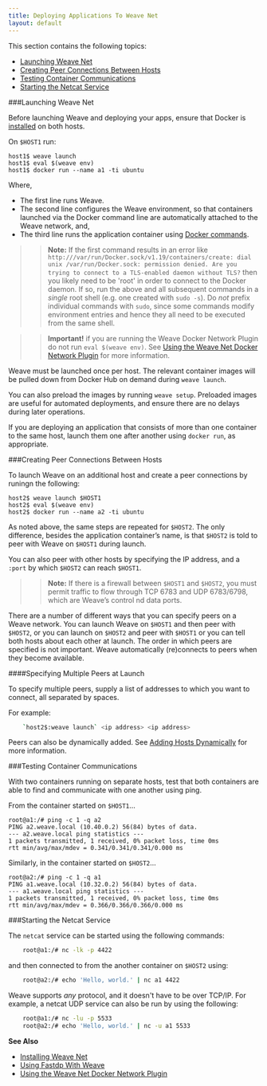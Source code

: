 ```yaml
---
title: Deploying Applications To Weave Net
layout: default
---
```


This section contains the following topics: 

 * [Launching Weave Net](#launching)
 * [Creating Peer Connections Between Hosts](#peer-connections)
 * [Testing Container Communications](#testing)
 * [Starting the Netcat Service](#start-netcat)


###<a name="launching"></a>Launching Weave Net

Before launching Weave and deploying your apps, ensure that Docker is [installed]( https://docs.docker.com/engine/installation/) on both hosts. 

On `$HOST1` run:

    host1$ weave launch
    host1$ eval $(weave env)
    host1$ docker run --name a1 -ti ubuntu

Where, 

 * The first line runs Weave. 
 * The second line configures the Weave environment, so that containers launched via the Docker command line are automatically attached to the Weave network, and, 
 * The third line runs the application container using [Docker commands]( https://docs.Docker.com/engine/reference/commandline/daemon/). 

>>**Note:** If the first command results in an error like
 `http:///var/run/Docker.sock/v1.19/containers/create: dial unix
 /var/run/Docker.sock: permission denied. Are you trying to connect to a TLS-enabled daemon without TLS?` then you likely need to be 'root' in order to connect to the Docker daemon. If so, run the above and all subsequent commands in a *single* root shell (e.g. one created with `sudo -s`). Do *not* prefix individual commands with `sudo`, since some commands modify environment entries and hence they all need to be executed from the same shell.

>>**Important!** if you are running the Weave Docker Network Plugin do not run `eval $(weave env)`. See [Using the Weave Net Docker Network Plugin](/site/pluing/weave-plugin-how-to.md) for more information.

Weave must be launched once per host. The relevant container images will be pulled down from Docker Hub on demand during `weave launch`. 

You can also preload the images by running `weave setup`. Preloaded images are useful for automated deployments, and ensure there are no delays during later operations.

If you are deploying an application that consists of more than one container to the same host, launch them one after another using `docker run`, as appropriate.  


###<a name="peer-connections"></a>Creating Peer Connections Between Hosts

To launch Weave on an additional host and create a peer connections by runingn the following:  

    host2$ weave launch $HOST1
    host2$ eval $(weave env)
    host2$ docker run --name a2 -ti ubuntu

As noted above, the same steps are repeated for `$HOST2`. The only difference, besides the application container’s name, is that `$HOST2` is told to peer with Weave on `$HOST1` during launch. 

You can also peer with other hosts by specifying the IP address, and a `:port` by which `$HOST2` can reach `$HOST1`. 

>>**Note:** If there is a firewall between `$HOST1` and `$HOST2`,  you must permit traffic to flow through TCP 6783 and UDP 6783/6798, which are Weave’s control nd data ports.

There are a number of different ways that you can specify peers on a Weave network. You can launch Weave on `$HOST1` and then peer with `$HOST2`, or you can launch on `$HOST2` and peer with `$HOST1` or you can tell both hosts about each other at launch. The order in which peers are specified is not important. Weave automatically (re)connects to peers when they become available. 

####Specifying Multiple Peers at Launch

To specify multiple peers, supply a list of addresses to which you want to connect, all separated by spaces. 

For example: 
~~~bash
    `host2$:weave launch` <ip address> <ip address> 
~~~

Peers can also be dynamically added. See [Adding Hosts Dynamically](/site/using-weave/finding-adding-hosts-dynamically.md) for more information.


###<a name="testing"></a>Testing Container Communications

With two containers running on separate hosts, test that both containers are able to find and communicate with one another using ping. 

From the container started on `$HOST1`...

    root@a1:/# ping -c 1 -q a2
    PING a2.weave.local (10.40.0.2) 56(84) bytes of data.
    --- a2.weave.local ping statistics ---
    1 packets transmitted, 1 received, 0% packet loss, time 0ms
    rtt min/avg/max/mdev = 0.341/0.341/0.341/0.000 ms

Similarly, in the container started on `$HOST2`...

    root@a2:/# ping -c 1 -q a1
    PING a1.weave.local (10.32.0.2) 56(84) bytes of data.
    --- a1.weave.local ping statistics ---
    1 packets transmitted, 1 received, 0% packet loss, time 0ms
    rtt min/avg/max/mdev = 0.366/0.366/0.366/0.000 ms

###<a name="start-netcat"></a>Starting the Netcat Service

The `netcat` service can be started using the following commands:  

~~~bash
    root@a1:/# nc -lk -p 4422
~~~

and then connected to from the another container on `$HOST2` using:

~~~bash
    root@a2:/# echo 'Hello, world.' | nc a1 4422
~~~

Weave supports *any* protocol, and it doesn't have to be over TCP/IP. For example, a netcat UDP service can also be run by using the following:

~~~bash
    root@a1:/# nc -lu -p 5533
    root@a2:/# echo 'Hello, world.' | nc -u a1 5533
~~~


**See Also** 

 * [Installing Weave Net](/site/installing-weave.md)
 * [Using Fastdp With Weave](/site/fastdp/using-fastdp.md)
 * [Using the Weave Net Docker Network Plugin](/site/plugin/weave-plugin-how-to.md)
